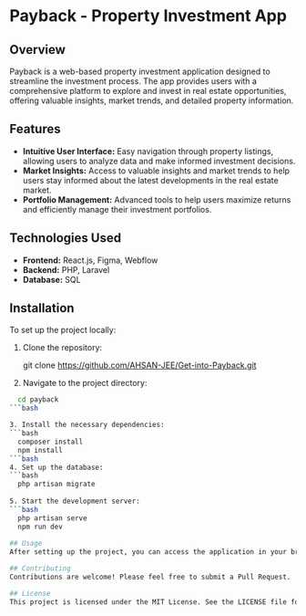 # Payback - Property Investment App

## Overview

Payback is a web-based property investment application designed to streamline the investment process. The app provides users with a comprehensive platform to explore and invest in real estate opportunities, offering valuable insights, market trends, and detailed property information.

## Features

- **Intuitive User Interface:** Easy navigation through property listings, allowing users to analyze data and make informed investment decisions.
- **Market Insights:** Access to valuable insights and market trends to help users stay informed about the latest developments in the real estate market.
- **Portfolio Management:** Advanced tools to help users maximize returns and efficiently manage their investment portfolios.

## Technologies Used

- **Frontend:** React.js, Figma, Webflow
- **Backend:** PHP, Laravel
- **Database:** SQL

## Installation

To set up the project locally:

1. Clone the repository:

   git clone https://github.com/AHSAN-JEE/Get-into-Payback.git

2. Navigate to the project directory:
```bash
  cd payback
```bash

3. Install the necessary dependencies:
```bash
  composer install
  npm install
```bash
4. Set up the database:
```bash
  php artisan migrate
  
5. Start the development server:
```bash
  php artisan serve
  npm run dev
  
## Usage
After setting up the project, you can access the application in your browser at http://localhost:8000. The app allows you to explore real estate listings, analyze investment opportunities, and manage your investment portfolio.

## Contributing
Contributions are welcome! Please feel free to submit a Pull Request.

## License
This project is licensed under the MIT License. See the LICENSE file for more details.






